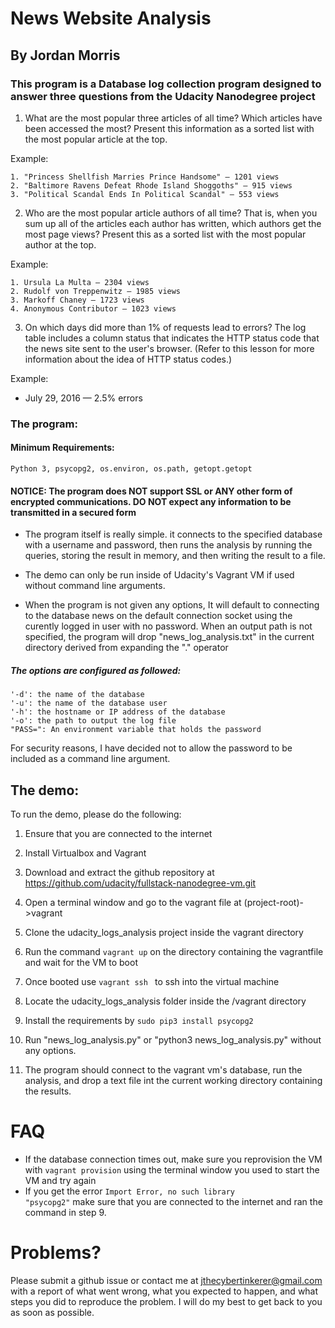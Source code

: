 # News Website Analysis
## By Jordan Morris


### This program is a Database log collection program designed to answer three questions from the Udacity Nanodegree project

1. What are the most popular three articles of all time? Which articles have been accessed the most? Present this information as a sorted list with the most popular article at the top.

Example:

    1. "Princess Shellfish Marries Prince Handsome" — 1201 views
    2. "Baltimore Ravens Defeat Rhode Island Shoggoths" — 915 views
    3. "Political Scandal Ends In Political Scandal" — 553 views

2. Who are the most popular article authors of all time? That is, when you sum up all of the articles each author has written, which authors get the most page views? Present this as a sorted list with the most popular author at the top.

Example:

    1. Ursula La Multa — 2304 views
    2. Rudolf von Treppenwitz — 1985 views
    3. Markoff Chaney — 1723 views
    4. Anonymous Contributor — 1023 views
3. On which days did more than 1% of requests lead to errors? The log table includes a column status that indicates the HTTP status code that the news site sent to the user's browser. (Refer to this lesson for more information about the idea of HTTP status codes.)

Example:

* July 29, 2016 — 2.5% errors

### The program:

#### Minimum Requirements:
    Python 3, psycopg2, os.environ, os.path, getopt.getopt 
#### NOTICE: The program does NOT support SSL or ANY other form of encrypted communications. DO NOT expect any information to be transmitted in a secured form

* The program itself is really simple. it connects to the specified database with a username and password, then runs the analysis by running the queries, storing the result in memory, and then writing the result to a file.

* The demo can only be run inside of Udacity's Vagrant VM if used without command line arguments.

* When the program is not given any options, It will default to connecting to the database news on the default connection socket using the curently logged in user with no password. When an output path is not specified, the program will drop "news_log_analysis.txt" in the current directory derived from expanding the "." operator


##### The options are configured as followed:
    '-d': the name of the database
    '-u': the name of the database user
    '-h': the hostname or IP address of the database
    '-o': the path to output the log file
    "PASS=": An environment variable that holds the password

For security reasons, I have decided not to allow the password to be included as a command line argument.


## The demo:

To run the demo, please do the following:

1. Ensure that you are connected to the internet
2. Install Virtualbox and Vagrant
3. Download  and extract the github repository at https://github.com/udacity/fullstack-nanodegree-vm.git
4. Open a terminal window and go to the vagrant file at (project-root)->vagrant
5. Clone the udacity_logs_analysis project inside the vagrant directory
6. Run the command <code>vagrant up</code> on the directory containing the vagrantfile and wait for the VM to boot
7. Once booted use <code>vagrant ssh </code> to ssh into the virtual machine
8. Locate the udacity_logs_analysis folder inside the /vagrant directory
9. Install the requirements by <code>sudo pip3 install psycopg2 </code>

10. Run "news_log_analysis.py" or "python3 news_log_analysis.py" without any options.
11. The program should connect to the vagrant vm's database, run the analysis, and drop a text file int the current working directory containing the results.

# FAQ
* If the database connection times out, make sure you reprovision the VM with <code>vagrant provision</code> using the terminal window you used to start the VM and try again
* If you get the error <code>Import Error, no such library "psycopg2"</code> make sure that you are connected to the internet and ran the command in step 9.

# Problems?
Please submit a github issue or contact me at <a href="mailto:jthecybertinkerer@gmail.com?subject=news%20log%20analysis%20issue">jthecybertinkerer@gmail.com</a> with a report of what went wrong, what you expected to happen, and what steps you did to reproduce the problem. I will do my best to get back to you as soon as possible.


